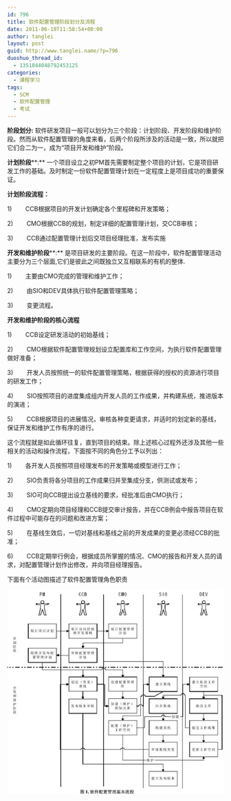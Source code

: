 ```yaml
---
id: 796
title: 软件配置管理阶段划分及流程
date: 2011-06-10T11:58:54+00:00
author: tanglei
layout: post
guid: http://www.tanglei.name/?p=796
duoshuo_thread_id:
  - 1351844048792453125
categories:
  - 课程学习
tags:
  - SCM
  - 软件配置管理
  - 考试
---
```

**阶段划分:** 软件研发项目一般可以划分为三个阶段：计划阶段、开发阶段和维护阶段。然而从软件配置管理的角度来看，后两个阶段所涉及的活动是一致，所以就把它们合二为一，成为“项目开发和维护”阶段。

**计划阶段****:** 一个项目设立之初PM首先需要制定整个项目的计划，它是项目研发工作的基础。及时制定一份软件配置管理计划在一定程度上是项目成功的重要保证。

**计划阶段流程：**

1)        CCB根据项目的开发计划确定各个里程碑和开发策略；

2)        CMO根据CCB的规划，制定详细的配置管理计划，交CCB审核；

3)        CCB通过配置管理计划后交项目经理批准，发布实施

**开发和维护阶段****:** 是项目研发的主要阶段。在这一阶段中，软件配置管理活动主要分为三个层面,它们是彼此之间既独立又互相联系的有机的整体.

1)        主要由CMO完成的管理和维护工作；

2)        由SIO和DEV具体执行软件配置管理策略；

3)        变更流程。

**开发和维护阶段的核心流程**

1)        CCB设定研发活动的初始基线；

2)        CMO根据软件配置管理规划设立配置库和工作空间，为执行软件配置管理做好准备；

3)        开发人员按照统一的软件配置管理策略，根据获得的授权的资源进行项目的研发工作；

4)        SIO按照项目的进度集成组内开发人员的工作成果，并构建系统，推进版本的演进；

5)        CCB根据项目的进展情况，审核各种变更请求，并适时的划定新的基线，保证开发和维护工作有序的进行。

这个流程就是如此循环往复，直到项目的结束。除上述核心过程外还涉及其他一些相关的活动和操作流程，下面按不同的角色分工予以列出：

1)        各开发人员按照项目经理发布的开发策略或模型进行工作；

2)        SIO负责将各分项目的工作成果归并至集成分支，供测试或发布；

3)        SIO可向CCB提出设立基线的要求，经批准后由CMO执行；

4)        CMO定期向项目经理和CCB提交审计报告，并在CCB例会中报告项目在软件过程中可能存在的问题和改进方案；

5)        在基线生效后，一切对基线和基线之前的开发成果的变更必须经CCB的批准；

6)        CCB定期举行例会，根据成员所掌握的情况、CMO的报告和开发人员的请求，对配置管理计划作出修改，并向项目经理报告。

下面有个活动图描述了软件配置管理角色职责

[<img class="aligncenter size-medium wp-image-797" title="SCM-flow" src="/wp-content/uploads/2011/06/SCM-flow.jpg" alt="软件配置管理角色职责"  />](/wp-content/uploads/2011/06/SCM-flow.jpg)
